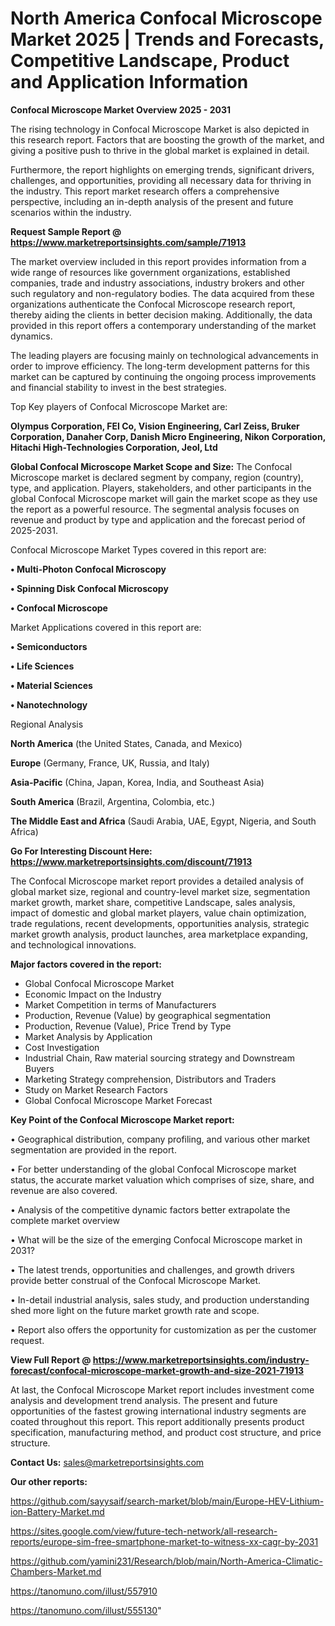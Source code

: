 # North America Confocal Microscope Market 2025 | Trends and Forecasts, Competitive Landscape, Product and Application Information

<Strong> Confocal Microscope Market Overview 2025 - 2031</strong>

The rising technology in Confocal Microscope Market is also depicted in this research report. Factors that are boosting the growth of the market, and giving a positive push to thrive in the global market is explained in detail.

Furthermore, the report highlights on emerging trends, significant drivers, challenges, and opportunities, providing all necessary data for thriving in the industry. This report market research offers a comprehensive perspective, including an in-depth analysis of the present and future scenarios within the industry.

<strong>Request Sample Report @ <a href=https://www.marketreportsinsights.com/sample/71913>https://www.marketreportsinsights.com/sample/71913</a></strong>

The market overview included in this report provides information from a wide range of resources like government organizations, established companies, trade and industry associations, industry brokers and other such regulatory and non-regulatory bodies. The data acquired from these organizations authenticate the Confocal Microscope research report, thereby aiding the clients in better decision making. Additionally, the data provided in this report offers a contemporary understanding of the market dynamics.

The leading players are focusing mainly on technological advancements in order to improve efficiency. The long-term development patterns for this market can be captured by continuing the ongoing process improvements and financial stability to invest in the best strategies.

Top Key players of Confocal Microscope Market are:

<strong>Olympus Corporation, FEI Co, Vision Engineering, Carl Zeiss, Bruker Corporation, Danaher Corp, Danish Micro Engineering, Nikon Corporation, Hitachi High-Technologies Corporation, Jeol, Ltd</strong>

<strong><b>Global Confocal Microscope Market Scope and Size:</b></strong>
The Confocal Microscope market is declared segment by company, region (country), type, and application. Players, stakeholders, and other participants in the global Confocal Microscope market will gain the market scope as they use the report as a powerful resource. The segmental analysis focuses on revenue and product by type and application and the forecast period of 2025-2031.

Confocal Microscope Market Types covered in this report are:

<strong>• Multi-Photon Confocal Microscopy

• Spinning Disk Confocal Microscopy

• Confocal Microscope</strong>

Market Applications covered in this report are:

<strong>• Semiconductors

• Life Sciences

• Material Sciences

• Nanotechnology</strong> 

Regional Analysis

<strong>North America</strong> (the United States, Canada, and Mexico)

<strong>Europe</strong> (Germany, France, UK, Russia, and Italy)

<strong>Asia-Pacific</strong> (China, Japan, Korea, India, and Southeast Asia)

<strong>South America</strong> (Brazil, Argentina, Colombia, etc.)

<strong>The Middle East and Africa</strong> (Saudi Arabia, UAE, Egypt, Nigeria, and South Africa)

<strong>Go For Interesting Discount Here: <a href=https://www.marketreportsinsights.com/discount/71913>https://www.marketreportsinsights.com/discount/71913</a></strong>

The Confocal Microscope market report provides a detailed analysis of global market size, regional and country-level market size, segmentation market growth, market share, competitive Landscape, sales analysis, impact of domestic and global market players, value chain optimization, trade regulations, recent developments, opportunities analysis, strategic market growth analysis, product launches, area marketplace expanding, and technological innovations.

<strong><b>Major factors covered in the report:</b></strong>
<ul>
  <li>Global Confocal Microscope Market </li>
  <li>Economic Impact on the Industry</li>
  <li>Market Competition in terms of Manufacturers</li>
  <li>Production, Revenue (Value) by geographical segmentation</li>
  <li>Production, Revenue (Value), Price Trend by Type</li>
  <li>Market Analysis by Application</li>
  <li>Cost Investigation</li>
  <li>Industrial Chain, Raw material sourcing strategy and Downstream Buyers</li>
  <li>Marketing Strategy comprehension, Distributors and Traders</li>
  <li>Study on Market Research Factors</li>
  <li>Global Confocal Microscope Market Forecast</li>
</ul>

<strong><b>Key Point of the Confocal Microscope Market report:</b></strong>

• Geographical distribution, company profiling, and various other market segmentation are provided in the report.

• For better understanding of the global Confocal Microscope market status, the accurate market valuation which comprises of size, share, and revenue are also covered.

• Analysis of the competitive dynamic factors better extrapolate the complete market overview

• What will be the size of the emerging Confocal Microscope market in 2031?

• The latest trends, opportunities and challenges, and growth drivers provide better construal of the Confocal Microscope Market.

• In-detail industrial analysis, sales study, and production understanding shed more light on the future market growth rate and scope.

• Report also offers the opportunity for customization as per the customer request.

<strong><b>View Full Report @ <a href=https://www.marketreportsinsights.com/industry-forecast/confocal-microscope-market-growth-and-size-2021-71913>https://www.marketreportsinsights.com/industry-forecast/confocal-microscope-market-growth-and-size-2021-71913</a></b></strong>


At last, the Confocal Microscope Market report includes investment come analysis and development trend analysis. The present and future opportunities of the fastest growing international industry segments are coated throughout this report. This report additionally presents product specification, manufacturing method, and product cost structure, and price structure.

<strong>Contact Us:</strong>
sales@marketreportsinsights.com

<strong>Our other reports:</strong>

<a href=https://github.com/sayysaif/search-market/blob/main/Europe-HEV-Lithium-ion-Battery-Market.md>https://github.com/sayysaif/search-market/blob/main/Europe-HEV-Lithium-ion-Battery-Market.md</a>

<a href=https://sites.google.com/view/future-tech-network/all-research-reports/europe-sim-free-smartphone-market-to-witness-xx-cagr-by-2031>https://sites.google.com/view/future-tech-network/all-research-reports/europe-sim-free-smartphone-market-to-witness-xx-cagr-by-2031</a>

<a href=https://github.com/yamini231/Research/blob/main/North-America-Climatic-Chambers-Market.md>https://github.com/yamini231/Research/blob/main/North-America-Climatic-Chambers-Market.md</a>

<a href=https://tanomuno.com/illust/557910>https://tanomuno.com/illust/557910</a>

<a href=https://tanomuno.com/illust/555130>https://tanomuno.com/illust/555130</a>"
